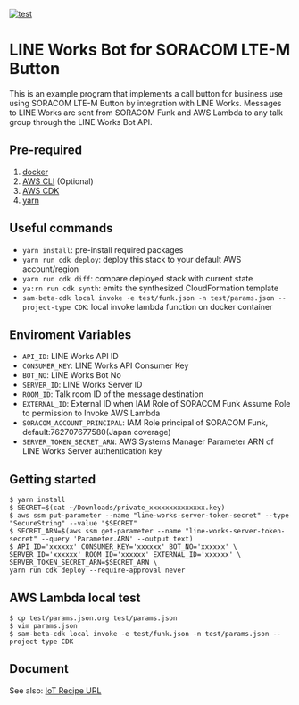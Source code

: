 [![test](https://github.com/2matzzz/soracom-button-integrate-line-works-message-bot-example/workflows/test/badge.svg)](https://github.com/2matzzz/soracom-button-integrate-line-works-message-bot-example/actions/workflows/test.yml)

# LINE Works Bot for SORACOM LTE-M Button

This is an example program that implements a call button for business use using SORACOM LTE-M Button by integration with LINE Works.
Messages to LINE Works are sent from SORACOM Funk and AWS Lambda to any talk group through the LINE Works Bot API.

## Pre-required

1. [docker](https://www.docker.com/)
2. [AWS CLI](https://docs.aws.amazon.com/ja_jp/cli/latest/userguide/cli-chap-welcome.html) (Optional)
3. [AWS CDK](https://aws.amazon.com/jp/cdk/)
4. [yarn](https://classic.yarnpkg.com/lang/en/)

## Useful commands

- `yarn install`: pre-install required packages
- `yarn run cdk deploy`: deploy this stack to your default AWS account/region
- `yarn run cdk diff`: compare deployed stack with current state
- `ya:rn run cdk synth`: emits the synthesized CloudFormation template
- `sam-beta-cdk local invoke -e test/funk.json -n test/params.json --project-type CDK`: local invoke lambda function on docker container

## Enviroment Variables

- `API_ID`: LINE Works API ID
- `CONSUMER_KEY`: LINE Works API Consumer Key
- `BOT_NO`: LINE Works Bot No
- `SERVER_ID`: LINE Works Server ID
- `ROOM_ID`: Talk room ID of the message destination
- `EXTERNAL_ID`: External ID when IAM Role of SORACOM Funk Assume Role to permission to Invoke AWS Lambda
- `SORACOM_ACCOUNT_PRINCIPAL`: IAM Role principal of SORACOM Funk, default:762707677580(Japan coverage)
- `SERVER_TOKEN_SECRET_ARN`: AWS Systems Manager Parameter ARN of LINE Works Server authentication key

## Getting started

```console
$ yarn install
$ SECRET=$(cat ~/Downloads/private_xxxxxxxxxxxxxx.key)
$ aws ssm put-parameter --name "line-works-server-token-secret" --type "SecureString" --value "$SECRET"
$ SECRET_ARN=$(aws ssm get-parameter --name "line-works-server-token-secret" --query 'Parameter.ARN' --output text)
$ API_ID='xxxxxx' CONSUMER_KEY='xxxxxx' BOT_NO='xxxxxx' \
SERVER_ID='xxxxxx' ROOM_ID='xxxxxx' EXTERNAL_ID='xxxxxx' \
SERVER_TOKEN_SECRET_ARN=$SECRET_ARN \
yarn run cdk deploy --require-approval never
```

## AWS Lambda local test

```
$ cp test/params.json.org test/params.json
$ vim params.json
$ sam-beta-cdk local invoke -e test/funk.json -n test/params.json --project-type CDK
```

## Document

See also: [IoT Recipe URL](https://)
